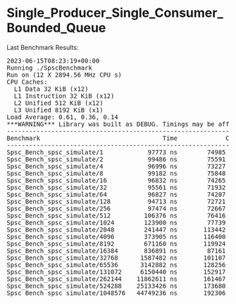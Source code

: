 # Single_Producer_Single_Consumer_Bounded_Queue
Last Benchmark Results:


<pre>
2023-06-15T08:23:19+00:00
Running ./SpscBenchmark
Run on (12 X 2894.56 MHz CPU s)
CPU Caches:
  L1 Data 32 KiB (x12)
  L1 Instruction 32 KiB (x12)
  L2 Unified 512 KiB (x12)
  L3 Unified 8192 KiB (x1)
Load Average: 0.61, 0.36, 0.14
***WARNING*** Library was built as DEBUG. Timings may be affected.
---------------------------------------------------------------------------
Benchmark                                 Time             CPU   Iterations
---------------------------------------------------------------------------
Spsc_Bench_spsc_simulate/1            97773 ns        74985 ns         9605
Spsc_Bench_spsc_simulate/2            99486 ns        75591 ns         9691
Spsc_Bench_spsc_simulate/4            96996 ns        73227 ns         9038
Spsc_Bench_spsc_simulate/8            99182 ns        75848 ns         9336
Spsc_Bench_spsc_simulate/16           96832 ns        74265 ns         9335
Spsc_Bench_spsc_simulate/32           95561 ns        71932 ns         9523
Spsc_Bench_spsc_simulate/64           96827 ns        74207 ns         9823
Spsc_Bench_spsc_simulate/128          94713 ns        72721 ns         9834
Spsc_Bench_spsc_simulate/256          97474 ns        72667 ns         9610
Spsc_Bench_spsc_simulate/512         106376 ns        76416 ns         8680
Spsc_Bench_spsc_simulate/1024        123900 ns        77739 ns         8604
Spsc_Bench_spsc_simulate/2048        241447 ns       113442 ns         6314
Spsc_Bench_spsc_simulate/4096        373905 ns       116400 ns         5957
Spsc_Bench_spsc_simulate/8192        671160 ns       119924 ns         5512
Spsc_Bench_spsc_simulate/16384       836891 ns        87161 ns         6823
Spsc_Bench_spsc_simulate/32768      1587482 ns       101107 ns         6760
Spsc_Bench_spsc_simulate/65536      3142882 ns       128256 ns         1000
Spsc_Bench_spsc_simulate/131072     6150440 ns       152917 ns         1000
Spsc_Bench_spsc_simulate/262144    11862611 ns       161467 ns         1000
Spsc_Bench_spsc_simulate/524288    25133426 ns       173680 ns          100
Spsc_Bench_spsc_simulate/1048576   44749236 ns       192306 ns          100
</pre>
